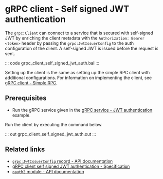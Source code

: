 # gRPC client - Self signed JWT authentication

The `grpc:Client` can connect to a service that is secured with self-signed JWT by enriching the client metadata with the `Authorization: Bearer <token>` header by passing the `grpc:JwtIssuerConfig` to the auth configuration of the client. A self-signed JWT is issued before the request is sent.

   ::: code grpc_client_self_signed_jwt_auth.bal :::

Setting up the client is the same as setting up the simple RPC client with additional configurations. For information on implementing the client, see [gRPC client - Simple RPC](/learn/by-example/grpc-client-simple/).

## Prerequisites
- Run the gRPC service given in the [gRPC service - JWT authentication](/learn/by-example/grpc-service-jwt-auth/) example.

Run the client by executing the command below.

   ::: out grpc_client_self_signed_jwt_auth.out :::

## Related links
- [`grpc:JwtIssuerConfig` record - API documentation](https://lib.ballerina.io/ballerina/grpc/latest/records/JwtIssuerConfig)
- [gRPC client self signed JWT authentication - Specification](/spec/grpc/#5117-client---self-signed-jwt-auth)
- [`oauth2` module - API documentation](https://lib.ballerina.io/ballerina/oauth2/latest/)
